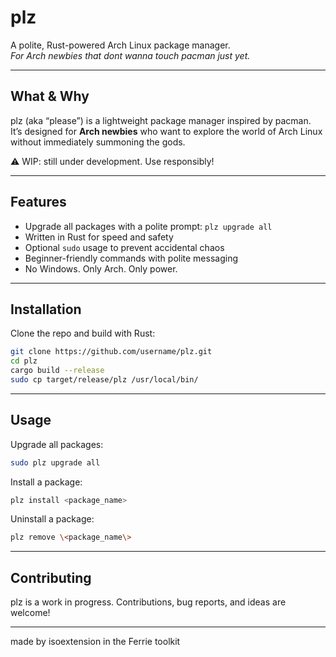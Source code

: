 # plz
A polite, Rust-powered Arch Linux package manager.  
*For Arch newbies that dont wanna touch pacman just yet.*

---

## What & Why
plz (aka “please”) is a lightweight package manager inspired by pacman.  
It’s designed for **Arch newbies** who want to explore the world of Arch Linux without immediately summoning the gods.  

⚠️ WIP: still under development. Use responsibly!  

---

## Features
- Upgrade all packages with a polite prompt: `plz upgrade all`  
- Written in Rust for speed and safety  
- Optional `sudo` usage to prevent accidental chaos  
- Beginner-friendly commands with polite messaging  
- No Windows. Only Arch. Only power.  

---

## Installation
Clone the repo and build with Rust:

```bash
git clone https://github.com/username/plz.git
cd plz
cargo build --release
sudo cp target/release/plz /usr/local/bin/
```

---

## Usage
Upgrade all packages:

```bash
sudo plz upgrade all
```

Install a package:

```bash
plz install <package_name>
```

Uninstall a package:

```bash
plz remove \<package_name\>
```

---

## Contributing
plz is a work in progress. Contributions, bug reports, and ideas are welcome!

---

made by isoextension
in the Ferrie toolkit

